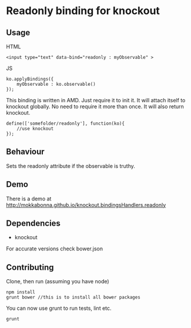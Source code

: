 # Readonly binding for knockout

## Usage

HTML

	<input type="text" data-bind="readonly : myObservable" >

JS

	ko.applyBindings({
		myObservable : ko.observable()
	});


This binding is written in AMD. Just require it to init it. It will attach itself to knockout globally. No need to require it more than once. It will also return knockout.

	define(['somefolder/readonly'], function(ko){
		//use knockout
	});

## Behaviour

Sets the readonly attribute if the observable is truthy.

## Demo

There is a demo at http://mokkabonna.github.io/knockout.bindingsHandlers.readonly

## Dependencies

- knockout

For accurate versions check bower.json

## Contributing

Clone, then run (assuming you have node)

    npm install
    grunt bower //this is to install all bower packages

You can now use grunt to run tests, lint etc.

    grunt
